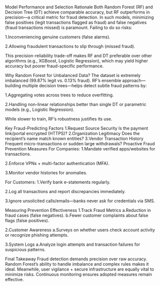 Model Performance and Selection Rationale
Both Random Forest (RF) and Decision Tree (DT) achieve comparable accuracy, but RF outperforms in precision—a critical metric for fraud detection. In such models, minimizing false positives (legit transactions flagged as fraud) and false negatives (fraud transactions missed) is paramount. Failing to do so risks:

1.Inconveniencing genuine customers (false alarms).

2.Allowing fraudulent transactions to slip through (missed fraud).

This precision-reliability trade-off makes RF and DT preferable over other algorithms (e.g., XGBoost, Logistic Regression), which may yield higher accuracy but poorer fraud-specific performance.

Why Random Forest for Unbalanced Data?
The dataset is extremely imbalanced (99.87% legit vs. 0.13% fraud). RF’s ensemble approach—building multiple decision trees—helps detect subtle fraud patterns by:

1.Aggregating votes across trees to reduce overfitting.

2.Handling non-linear relationships better than single DT or parametric models (e.g., Logistic Regression).

While slower to train, RF’s robustness justifies its use.

Key Fraud-Predicting Factors
1.Request Source Security
Is the payment link/portal encrypted (HTTPS)?
2.Organization Legitimacy
Does the recipient’s name match known entities?
3.Vendor Transaction History
Frequent micro-transactions or sudden large withdrawals?
Proactive Fraud Prevention Measures
For Companies:
1.Mandate verified apps/websites for transactions.

2.Enforce VPNs + multi-factor authentication (MFA).

3.Monitor vendor histories for anomalies.

For Customers:
1.Verify bank e-statements regularly.

2.Log all transactions and report discrepancies immediately.

3.Ignore unsolicited calls/emails—banks never ask for credentials via SMS.

Measuring Prevention Effectiveness
1.Track Fraud Metrics
a.Reduction in fraud cases (false negatives). b.Fewer customer complaints about false flags (false positives).

2.Customer Awareness
a.Surveys on whether users check account activity or recognize phishing attempts.

3.System Logs
a.Analyze login attempts and transaction failures for suspicious patterns.

Final Takeaway
Fraud detection demands precision over raw accuracy. Random Forest’s ability to handle imbalance and complex rules makes it ideal. Meanwhile, user vigilance + secure infrastructure are equally vital to minimize risks. Continuous monitoring ensures adopted measures remain effective.
